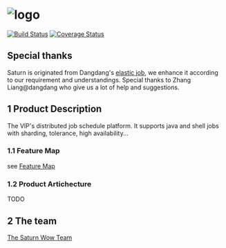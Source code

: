 # ![logo](https://github.com/vipshop/Saturn/blob/doc/saturn-logo.jpg)

[![Build Status](https://secure.travis-ci.org/vipshop/Saturn.png?branch=develop)](https://travis-ci.org/vipshop/Saturn)
[![Coverage Status](https://coveralls.io/repos/github/vipshop/Saturn/badge.svg?branch=develop)](https://coveralls.io/github/vipshop/Saturn?branch=develop)
## Special thanks

Saturn is originated from Dangdang's [elastic job](https://github.com/dangdangdotcom/elastic-job), we enhance it according to our requirement and understandings. Special thanks to Zhang Liang@dangdang who give us a lot of help and suggestions.

## 1 Product Description

The VIP's distributed job schedule platform. It supports java and shell jobs with sharding, tolerance, high availability...

### 1.1 Feature Map

see [Feature Map](https://github.com/vipshop/Saturn/wiki/Saturn-Feature-List-Map---Chinese-Version)

### 1.2 Product Artichecture
TODO

## 2 The team

[The Saturn Wow Team](https://github.com/vipshop/Saturn/wiki/Saturn's-Wow-Team)
